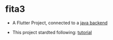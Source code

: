 # fita3

- A Flutter Project, connected to a [java backend](https://github.com/Paub2002/DS)

- This project stardted following: [tutorial](https://github.com/disseny-de-software/tutorial_acs_md/blob/main/tutorial_acs_md.md)

